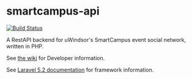 # smartcampus-api

[![Build Status](https://travis-ci.org/SmartCampusUWindsor/smartcampus-api.svg?branch=master)](https://travis-ci.org/SmartCampusUWindsor/smartcampus-api)

A RestAPI backend for uWindsor's SmartCampus event social network, written in PHP.

See [the wiki](https://github.com/SmartCampusUWindsor/smartcampus-api/wiki/) for Developer information.

See [Laravel 5.2 documentation](https://laravel.com/docs/5.2/) for framework information.
